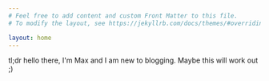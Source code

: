 ```yaml
---
# Feel free to add content and custom Front Matter to this file.
# To modify the layout, see https://jekyllrb.com/docs/themes/#overriding-theme-defaults

layout: home
---
```


tl;dr hello there, I'm Max and I am new to blogging. Maybe this will work
out ;)

